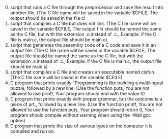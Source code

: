 0. script that runs a C file through the preprocessor and save the result into another file. (The C file name will be saved in the variable $CFILE, The output should be saved in the file c)
1. script that compiles a C file but does not link. (The C file name will be saved in the variable $CFILE, The output file should be named the same as the C file, but with the extension .o instead of .c., Example: if the C file is main.c, the output file should be main.o)
2. script that generates the assembly code of a C code and save it in an output file. (The C file name will be saved in the variable $CFILE, The output file should be named the same as the C file, but with the extension .s instead of .c., Example: if the C file is main.c, the output file should be main.s)
3. script that compiles a C file and creates an executable named cisfun. (The C file name will be saved in the variable $CFILE)
4. C program that prints exactly "Programming is like building a multilingual puzzle, followed by a new line. (Use the function puts, You are not allowed to use printf, Your program should end with the value 0)
5. C program that prints exactly with proper grammar, but the outcome is a piece of art,, followed by a new line. (Use the function printf, You are not allowed to use the function puts, Your program should return 0, Your program should compile without warning when using the -Wall gcc option) 
6. C program that prints the size of various types on the computer it is compiled and run on.
